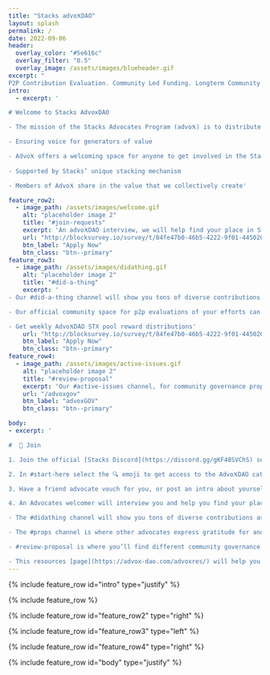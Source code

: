 ```yaml
---
title: "Stacks advoӾDAO"
layout: splash
permalink: /
date: 2022-09-06
header:
  overlay_color: "#5e616c"
  overlay_filter: "0.5"
  overlay_image: /assets/images/blueheader.gif
excerpt: "
P2P Contribution Evaluation. Community Led Funding. Longterm Community Power & Innovation."
intro: 
  - excerpt: '

# Welcome to Stacks AdvoxDAO

- The mission of the Stacks Advocates Program (advoӾ) is to distribute power 

- Ensuring voice for generators of value 

- AdvoӾ offers a welcoming space for anyone to get involved in the Stacks community
 
- Supported by Stacks’ unique stacking mechanism 

- Members of AdvoӾ share in the value that we collectively create'

feature_row2:
  - image_path: /assets/images/welcome.gif
    alt: "placeholder image 2"
    title: "#join-requests"
    excerpt: 'An advoӾDAO interview, we will help find your place in Stacks 💯'
    url: "http://blocksurvey.io/survey/t/84fe47b0-46b5-4222-9f01-445020467e5d/r/o"
    btn_label: "Apply Now"
    btn_class: "btn--primary"
feature_row3:
  - image_path: /assets/images/didathing.gif
    alt: "placeholder image 2"
    title: "#did-a-thing"
    excerpt: ' 
- Our #did-a-thing channel will show you tons of diverse contributions. 

- Our official community space for p2p evaluations of your efforts can in the ecosystem. 

- Get weekly AdvoӾDAO STX pool reward distributions'
    url: "http://blocksurvey.io/survey/t/84fe47b0-46b5-4222-9f01-445020467e5d/r/o"
    btn_label: "Apply Now"
    btn_class: "btn--primary"
feature_row4:
  - image_path: /assets/images/active-issues.gif
    alt: "placeholder image 2"
    title: "#review-proposal"
    excerpt: 'Our #active-issues channel, for community governance proposals.'
    url: "/advoxgov"
    btn_label: "advoxGOV"
    btn_class: "btn--primary"

body:
- excerpt: ' 

#  🤝 Join

1. Join the official [Stacks Discord](https://discord.gg/gKF48SVChS) server 

2. In #start-here select the 🔍 emoji to get access to the AdvoӾDAO category

3. Have a friend advocate vouch for you, or post an intro about yourself directly in the #join-requests channel

4. An Advocates welcomer will interview you and help you find your place in the program

- The #didathing channel will show you tons of diverse contributions as examples of the things you can contribute to the ecosystem

- The #props channel is where other advocates express gratitude for another community member for something they did, garnering an environment of mutual appreciation.

- #review-proposal is where you’ll find different community governance proposals to learn why the advocates program is the way it is now. 

- This resources [page](https://advox-dao.com/advoxres/) will help you find more information about the advocates program'
---
```

{% include feature_row id="intro" type="justify" %}

{% include feature_row %}

{% include feature_row id="feature_row2" type="right" %}

{% include feature_row id="feature_row3" type="left" %}

{% include feature_row id="feature_row4" type="right" %}

{% include feature_row id="body" type="justify" %}
